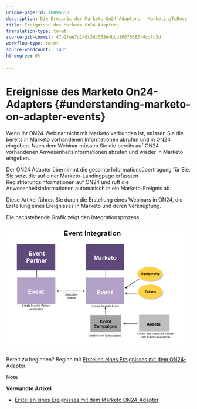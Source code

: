 ```yaml
---
unique-page-id: 10096658
description: Die Ereignis des Marketo On24-Adapters - MarketingToDocs - Produktdokumentation
title: Ereignisse des Marketo On24-Adapters
translation-type: tm+mt
source-git-commit: 47b2fee7d146c3dc558d4bbb10070683f4cdfd3d
workflow-type: tm+mt
source-wordcount: '143'
ht-degree: 0%

---
```



# Ereignisse des Marketo On24-Adapters {#understanding-marketo-on-adapter-events}

Wenn Ihr ON24-Webinar nicht mit Marketo verbunden ist, müssen Sie die bereits in Marketo vorhandenen Informationen abrufen und in ON24 eingeben. Nach dem Webinar müssen Sie die bereits auf ON24 vorhandenen Anwesenheitsinformationen abrufen und wieder in Marketo eingeben.

Der ON24 Adapter übernimmt die gesamte Informationsübertragung für Sie. Sie setzt die auf einer Marketo-Landingpage erfassten Registrierungsinformationen auf ON24 und ruft die Anwesenheitsinformationen automatisch in ein Marketo-Ereignis ab.

Diese Artikel führen Sie durch die Erstellung eines Webinars in ON24, die Erstellung eines Ereignisses in Marketo und deren Verknüpfung.

Die nachstehende Grafik zeigt den Integrationsprozess.

![](assets/image2015-12-16-11-3a26-3a29.png)

Bereit zu beginnen? Beginn mit [Erstellen eines Ereignisses mit dem ON24-Adapter](../../../../../product-docs/demand-generation/events/create-an-event/create-an-event-with-the-marketo-on24-adapter.md).

>[!NOTE]
>
>**Verwandte Artikel**
>
>* [Erstellen eines Ereignisses mit dem Marketo ON24-Adapter](../../../../../product-docs/demand-generation/events/create-an-event/create-an-event-with-the-marketo-on24-adapter.md)

>



